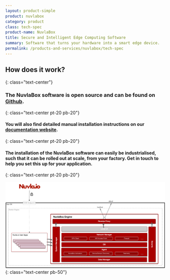 ```yaml
---
layout: product-simple
product: nuvlabox
category: product
class: tech-spec
product-name: NuvlaBox
title: Secure and Intelligent Edge Computing Software
summary: Software that turns your hardware into a smart edge device.
permalink: /products-and-services/nuvlabox/tech-spec
---
```


## How does it work?
{: class="text-center"}

### The NuvlaBox software is open source and can be found on [Github](https://github.com/nuvlabox/nuvlabox).
{: class="text-center pt-20 pb-20"}

#### You will also find detailed manual **installation instructions on our [documentation website](https://docs.nuvla.io)**.
{: class="text-center pt-20 pb-20"}

#### The **installation of the NuvlaBox software can easily be industrialised**, such that it can be rolled out at scale, from your factory. Get in touch to help you set this up for your application.
{: class="text-center pt-20 pb-20"}

![NuvlaBox Detailed](/img/content/diagrams/nuvlabox-detailed.png "NuvlaBox Detailed")
{: class="text-center pb-50"}
